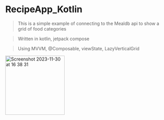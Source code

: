 # RecipeApp_Kotlin

>  This is a simple example of connecting to the Mealdb api to show a grid of food categories

>  Written in kotlin, jetpack compose

>  Using MVVM, @Composable, viewState, LazyVerticalGrid



<img width="186" alt="Screenshot 2023-11-30 at 16 38 31" src="https://github.com/mahesh46/RecipeApp_Kotlin/assets/3464277/e21690e1-93b6-4404-9b4d-4261ac236686">

